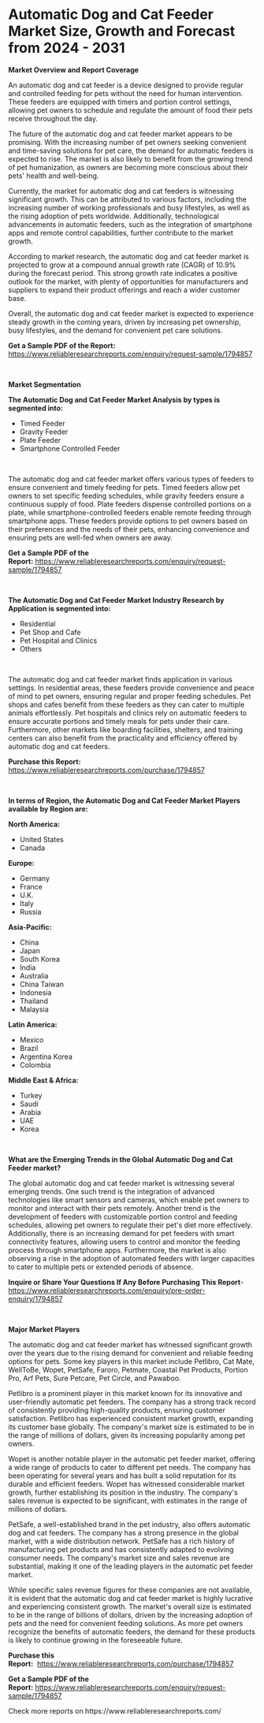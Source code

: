 <p><h1>Automatic Dog and Cat Feeder Market Size, Growth and Forecast from 2024 - 2031</h1></p><p><strong>Market Overview and Report Coverage</strong></p>
<p><p>An automatic dog and cat feeder is a device designed to provide regular and controlled feeding for pets without the need for human intervention. These feeders are equipped with timers and portion control settings, allowing pet owners to schedule and regulate the amount of food their pets receive throughout the day.</p><p>The future of the automatic dog and cat feeder market appears to be promising. With the increasing number of pet owners seeking convenient and time-saving solutions for pet care, the demand for automatic feeders is expected to rise. The market is also likely to benefit from the growing trend of pet humanization, as owners are becoming more conscious about their pets' health and well-being.</p><p>Currently, the market for automatic dog and cat feeders is witnessing significant growth. This can be attributed to various factors, including the increasing number of working professionals and busy lifestyles, as well as the rising adoption of pets worldwide. Additionally, technological advancements in automatic feeders, such as the integration of smartphone apps and remote control capabilities, further contribute to the market growth.</p><p>According to market research, the automatic dog and cat feeder market is projected to grow at a compound annual growth rate (CAGR) of 10.9% during the forecast period. This strong growth rate indicates a positive outlook for the market, with plenty of opportunities for manufacturers and suppliers to expand their product offerings and reach a wider customer base.</p><p>Overall, the automatic dog and cat feeder market is expected to experience steady growth in the coming years, driven by increasing pet ownership, busy lifestyles, and the demand for convenient pet care solutions.</p></p>
<p><strong>Get a Sample PDF of the Report:</strong> <a href="https://www.reliableresearchreports.com/enquiry/request-sample/1794857">https://www.reliableresearchreports.com/enquiry/request-sample/1794857</a></p>
<p>&nbsp;</p>
<p><strong>Market Segmentation</strong></p>
<p><strong>The Automatic Dog and Cat Feeder Market Analysis by types is segmented into:</strong></p>
<p><ul><li>Timed Feeder</li><li>Gravity Feeder</li><li>Plate Feeder</li><li>Smartphone Controlled Feeder</li></ul></p>
<p>&nbsp;</p>
<p><p>The automatic dog and cat feeder market offers various types of feeders to ensure convenient and timely feeding for pets. Timed feeders allow pet owners to set specific feeding schedules, while gravity feeders ensure a continuous supply of food. Plate feeders dispense controlled portions on a plate, while smartphone-controlled feeders enable remote feeding through smartphone apps. These feeders provide options to pet owners based on their preferences and the needs of their pets, enhancing convenience and ensuring pets are well-fed when owners are away.</p></p>
<p><strong>Get a Sample PDF of the Report:</strong>&nbsp;<a href="https://www.reliableresearchreports.com/enquiry/request-sample/1794857">https://www.reliableresearchreports.com/enquiry/request-sample/1794857</a></p>
<p>&nbsp;</p>
<p><strong>The Automatic Dog and Cat Feeder Market Industry Research by Application is segmented into:</strong></p>
<p><ul><li>Residential</li><li>Pet Shop and Cafe</li><li>Pet Hospital and Clinics</li><li>Others</li></ul></p>
<p>&nbsp;</p>
<p><p>The automatic dog and cat feeder market finds application in various settings. In residential areas, these feeders provide convenience and peace of mind to pet owners, ensuring regular and proper feeding schedules. Pet shops and cafes benefit from these feeders as they can cater to multiple animals effortlessly. Pet hospitals and clinics rely on automatic feeders to ensure accurate portions and timely meals for pets under their care. Furthermore, other markets like boarding facilities, shelters, and training centers can also benefit from the practicality and efficiency offered by automatic dog and cat feeders.</p></p>
<p><strong>Purchase this Report:</strong>&nbsp; <a href="https://www.reliableresearchreports.com/purchase/1794857">https://www.reliableresearchreports.com/purchase/1794857</a></p>
<p>&nbsp;</p>
<p><strong>In terms of Region, the Automatic Dog and Cat Feeder Market Players available by Region are:</strong></p>
<p>
    <p> <strong> North America: </strong>
        <ul>
            <li>United States</li>
            <li>Canada</li>
        </ul>
        </p> 
    <p> <strong> Europe: </strong>
        <ul>
            <li>Germany</li>
            <li>France</li>
            <li>U.K.</li>
            <li>Italy</li>
            <li>Russia</li>
        </ul>
        </p> 
    <p> <strong> Asia-Pacific: </strong>
        <ul>
            <li>China</li>
            <li>Japan</li>
            <li>South Korea</li>
            <li>India</li>
            <li>Australia</li>
            <li>China Taiwan</li>
            <li>Indonesia</li>
            <li>Thailand</li>
            <li>Malaysia</li>
        </ul>
        </p> 
    <p> <strong> Latin America: </strong>
        <ul>
            <li>Mexico</li>
            <li>Brazil</li>
            <li>Argentina Korea</li>
            <li>Colombia</li>
        </ul>
        </p> 
    <p> <strong> Middle East & Africa: </strong>
        <ul>
            <li>Turkey</li>
            <li>Saudi</li>
            <li>Arabia</li>
            <li>UAE</li>
            <li>Korea</li>
        </ul>
    </p>
    </p>
<p>&nbsp;</p>
<p><strong>What are the Emerging Trends in the Global Automatic Dog and Cat Feeder market?</strong></p>
<p><p>The global automatic dog and cat feeder market is witnessing several emerging trends. One such trend is the integration of advanced technologies like smart sensors and cameras, which enable pet owners to monitor and interact with their pets remotely. Another trend is the development of feeders with customizable portion control and feeding schedules, allowing pet owners to regulate their pet's diet more effectively. Additionally, there is an increasing demand for pet feeders with smart connectivity features, allowing users to control and monitor the feeding process through smartphone apps. Furthermore, the market is also observing a rise in the adoption of automated feeders with larger capacities to cater to multiple pets or extended periods of absence.</p></p>
<p><strong>Inquire or Share Your Questions If Any Before Purchasing This Report</strong>- <a href="https://www.reliableresearchreports.com/enquiry/pre-order-enquiry/1794857">https://www.reliableresearchreports.com/enquiry/pre-order-enquiry/1794857</a></p>
<p>&nbsp;</p>
<p><strong>Major Market Players</strong></p>
<p><p>The automatic dog and cat feeder market has witnessed significant growth over the years due to the rising demand for convenient and reliable feeding options for pets. Some key players in this market include Petlibro, Cat Mate, WellToBe, Wopet, PetSafe, Faroro, Petmate, Coastal Pet Products, Portion Pro, Arf Pets, Sure Petcare, Pet Circle, and Pawaboo.</p><p>Petlibro is a prominent player in this market known for its innovative and user-friendly automatic pet feeders. The company has a strong track record of consistently providing high-quality products, ensuring customer satisfaction. Petlibro has experienced consistent market growth, expanding its customer base globally. The company's market size is estimated to be in the range of millions of dollars, given its increasing popularity among pet owners.</p><p>Wopet is another notable player in the automatic pet feeder market, offering a wide range of products to cater to different pet needs. The company has been operating for several years and has built a solid reputation for its durable and efficient feeders. Wopet has witnessed considerable market growth, further establishing its position in the industry. The company's sales revenue is expected to be significant, with estimates in the range of millions of dollars.</p><p>PetSafe, a well-established brand in the pet industry, also offers automatic dog and cat feeders. The company has a strong presence in the global market, with a wide distribution network. PetSafe has a rich history of manufacturing pet products and has consistently adapted to evolving consumer needs. The company's market size and sales revenue are substantial, making it one of the leading players in the automatic pet feeder market.</p><p>While specific sales revenue figures for these companies are not available, it is evident that the automatic dog and cat feeder market is highly lucrative and experiencing consistent growth. The market's overall size is estimated to be in the range of billions of dollars, driven by the increasing adoption of pets and the need for convenient feeding solutions. As more pet owners recognize the benefits of automatic feeders, the demand for these products is likely to continue growing in the foreseeable future.</p></p>
<p><strong>Purchase this Report:</strong>&nbsp;&nbsp;<a href="https://www.reliableresearchreports.com/purchase/1794857">https://www.reliableresearchreports.com/purchase/1794857</a></p>
<p></p>
<p><strong>Get a Sample PDF of the Report:</strong>&nbsp;<a href="https://www.reliableresearchreports.com/enquiry/request-sample/1794857">https://www.reliableresearchreports.com/enquiry/request-sample/1794857</a></p>
<p>Check more reports on https://www.reliableresearchreports.com/</p>